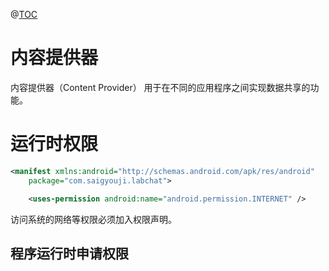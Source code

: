 @[TOC](内容提供器)

# 内容提供器

内容提供器（Content Provider） 用于在不同的应用程序之间实现数据共享的功能。

# 运行时权限

```xml
<manifest xmlns:android="http://schemas.android.com/apk/res/android"
    package="com.saigyouji.labchat">

    <uses-permission android:name="android.permission.INTERNET" />

```



访问系统的网络等权限必须加入权限声明。

## 程序运行时申请权限

